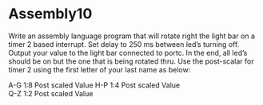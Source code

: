 # Assembly10

Write an assembly language program that will rotate right the light bar on a timer 2 based interrupt.  Set delay to 250 ms between led’s turning off.   Output your value to the light bar connected to portc.  In the end, all led’s should be on but the one that is being rotated thru.  Use the post-scalar for timer 2 using the first letter of your last name as below:

A-G    1:8 Post scaled Value
H-P     1:4 Post scaled Value 	 
Q-Z     1:2 Post scaled Value	
